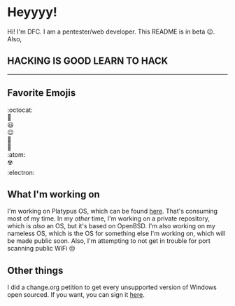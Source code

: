 # Heyyyy!
Hi! I'm DFC. I am a pentester/web developer. This README is in beta :wink:. Also,
## HACKING IS GOOD LEARN TO HACK
***
## Favorite Emojis
:octocat:
<br>
:potato:
<br>
:smiley:
<br>
:wink:
<br>
:chicken:
<br>
:egg:
<br>
:atom:
<br>
:radioactive:
<br>
:electron:
## What I'm working on
I'm working on Platypus OS, which can be found [here](https://github.com/Platypus-Tech/platypus-os-desktop-pre-alpha). That's consuming most of my time. In my _other_ time, I'm working on a private repository, which is _also_ an OS, but it's based on OpenBSD. I'm also working on my nameless OS, which is the OS for something else I'm working on, which will be made public soon. Also, I'm attempting to not get in trouble for port scanning public WiFi :unamused:
## Other things
I did a change.org petition to get every unsupported version of Windows open sourced. If you want, you can sign it [here](http://chng.it/69dpmYFQ5s).
